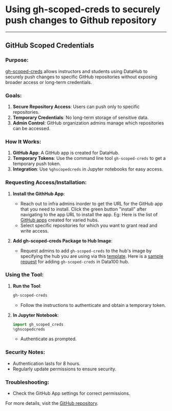 # Using gh-scoped-creds to securely push changes to Github repository

---

## **GitHub Scoped Credentials**

### Purpose:
[gh-scoped-creds](https://github.com/jupyterhub/gh-scoped-creds) allows instructors and students using DataHub to securely push changes to specific GitHub repositories without exposing broader access or long-term credentials.

### Goals:
1. **Secure Repository Access**: Users can push only to specific repositories.
2. **Temporary Credentials**: No long-term storage of sensitive data.
3. **Admin Control**: GitHub organization admins manage which repositories can be accessed.

### How It Works:
1. **GitHub App**: A GitHub app is created for DataHub.
2. **Temporary Tokens**: Use the command line tool `gh-scoped-creds` to get a temporary push token.
3. **Integration**: Use `%ghscopedcreds` in Jupyter notebooks for easy access.

### Requesting Access/Installation:

1. **Install the GithHub App**:
   - Reach out to infra admins inorder to get the URL for the GitHub app that you need to install. Click the green button "install" after navigating to the app URL to install the app. Eg: Here is the list of [GitHub apps](https://github.com/organizations/berkeley-dsep-infra/settings/apps/) created for varied hubs.
   - Select specific repositories for which you want to grant read and write access.

2. **Add gh-scoped-creds Package to Hub Image**:
   - Request admins to add `gh-scoped-creds` to the hub's image by specifying the hub you are using via this [template](https://github.com/berkeley-dsep-infra/datahub/issues/new?assignees=felder%2Cbalajialg%2Cshaneknapp&labels=package-request&projects=&template=package_request.yml&title=Request+python+package+X+for+class+Y). Here is a [sample request](https://github.com/berkeley-dsep-infra/datahub/issues/4879) for adding `gh-scoped-creds` in Data100 hub. 

### Using the Tool:

1. **Run the Tool**:
    ```bash
    gh-scoped-creds
    ```
   - Follow the instructions to authenticate and obtain a temporary token.

2. **In Jupyter Notebook**:
    ```python
    import gh_scoped_creds
    %ghscopedcreds
    ```
   - Authenticate as prompted.

### Security Notes:
- Authentication lasts for 8 hours.
- Regularly update permissions to ensure security.

### Troubleshooting:
- Check the GitHub App settings for correct permissions.

For more details, visit the [GitHub repository](https://github.com/jupyterhub/gh-scoped-creds).